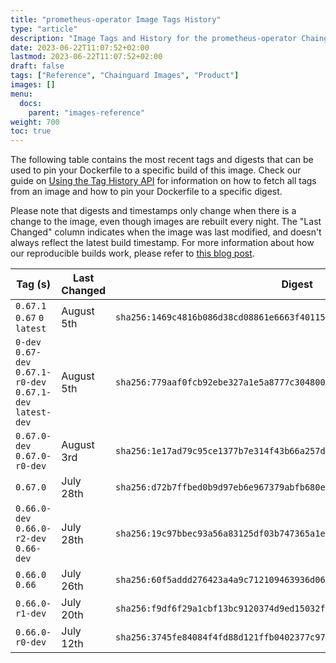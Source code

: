 ```yaml
---
title: "prometheus-operator Image Tags History"
type: "article"
description: "Image Tags and History for the prometheus-operator Chainguard Image"
date: 2023-06-22T11:07:52+02:00
lastmod: 2023-06-22T11:07:52+02:00
draft: false
tags: ["Reference", "Chainguard Images", "Product"]
images: []
menu:
  docs:
    parent: "images-reference"
weight: 700
toc: true
---
```


The following table contains the most recent tags and digests that can be used to pin your Dockerfile to a specific build of this image. Check our guide on [Using the Tag History API](/chainguard/chainguard-images/using-the-tag-history-api/) for information on how to fetch all tags from an image and how to pin your Dockerfile to a specific digest.

Please note that digests and timestamps only change when there is a change to the image, even though images are rebuilt every night. The "Last Changed" column indicates when the image was last modified, and doesn't always reflect the latest build timestamp. For more information about how our reproducible builds work, please refer to [this blog post](https://www.chainguard.dev/unchained/reproducing-chainguards-reproducible-image-builds).

| Tag (s)                                                       | Last Changed | Digest                                                                    |
|---------------------------------------------------------------|--------------|---------------------------------------------------------------------------|
|  `0.67.1` `0.67` `0` `latest`                                 | August 5th   | `sha256:1469c4816b086d38cd08861e6663f40115b8b37551c5b1e54c93539004b42030` |
|  `0-dev` `0.67-dev` `0.67.1-r0-dev` `0.67.1-dev` `latest-dev` | August 5th   | `sha256:779aaf0fcb92ebe327a1e5a8777c30480021f7004659c19ec94ab0bba9c8d19d` |
|  `0.67.0-dev` `0.67.0-r0-dev`                                 | August 3rd   | `sha256:1e17ad79c95ce1377b7e314f43b66a257dadaac1e1a39756c398a625aac0732f` |
|  `0.67.0`                                                     | July 28th    | `sha256:d72b7ffbed0b9d97eb6e967379abfb680e3be74f78b21b01e668abdbaf51c803` |
|  `0.66.0-dev` `0.66.0-r2-dev` `0.66-dev`                      | July 28th    | `sha256:19c97bbec93a56a83125df03b747365a1e67cb58241ca1ce9c9a6d7d7c2d9bff` |
|  `0.66.0` `0.66`                                              | July 26th    | `sha256:60f5addd276423a4a9c712109463936d067bcc515d3c7091e67800d1d1876387` |
|  `0.66.0-r1-dev`                                              | July 20th    | `sha256:f9df6f29a1cbf13bc9120374d9ed15032febfb2970025eae299e46b76cfae592` |
|  `0.66.0-r0-dev`                                              | July 12th    | `sha256:3745fe84084f4fd88d121ffb0402377c97343f87e631be61397025a354b0c06e` |

